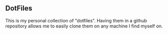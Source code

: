 ## DotFiles

This is my personal collection of "dotfiles". Having them in a github
repository allows me to easily clone them on any machine I find myself on.
